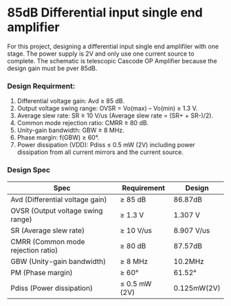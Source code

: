 # 85dB Differential input single end amplifier

For this project, designing a differential input single end amplifiler with one stage. The power supply is 2V and only use one current source to complete. The schematic is telescopic Cascode OP Amplifier because the design gain must be pver 85dB. 

### Design Requirment:

1. Differential voltage gain: Avd ≥ 85 dB.
2. Output voltage swing range: OVSR = Vo(max) – Vo(min) ≥ 1.3 V.
3. Average slew rate: SR ≥ 10 V/us (Average slew rate = (SR+ + SR-)/2).
4. Common mode rejection ratio: CMRR ≥ 80 dB.
5. Unity-gain bandwidth: GBW ≥ 8 MHz.
6. Phase margin: f(GBW) ≥ 60°.
7. Power dissipation (VDD): Pdiss ≤ 0.5 mW (2V) including power dissipation from all current mirrors and the current source.

### Design Spec
|     Spec      | Requirement   | Design               |
| ------------- | ------------- | ------------------   | 
|Avd (Differential voltage gain) | ≥ 85 dB  | 86.87dB  |
|OVSR (Output voltage swing range)| ≥ 1.3 V  | 1.307 V |
|SR (Average slew rate)| ≥ 10 V/us  | 8.907 V/us       |
|CMRR (Common mode rejection ratio)| ≥ 80 dB  | 87.57dB|
|GBW (Unity-gain bandwidth)| ≥ 8 MHz  | 10.2MHz        |
|PM (Phase margin)| ≥ 60°  | 61.52°                    |
|Pdiss (Power dissipation)| ≤ 0.5 mW (2V) | 0.125mW(2V)|


